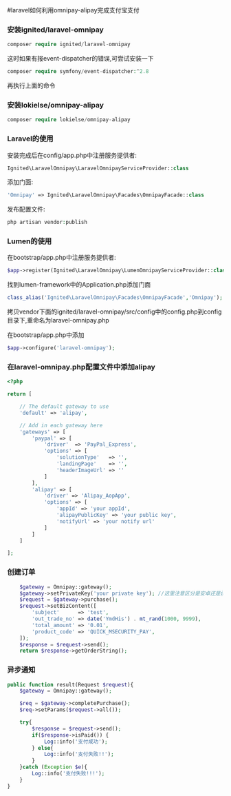 #laravel如何利用omnipay-alipay完成支付宝支付

### 安装ignited/laravel-omnipay
```php
composer require ignited/laravel-omnipay
```
这时如果有报event-dispatcher的错误,可尝试安装一下
```php
composer require symfony/event-dispatcher:^2.8
```
再执行上面的命令

### 安装lokielse/omnipay-alipay
```php
composer require lokielse/omnipay-alipay
```

### Laravel的使用

安装完成后在config/app.php中注册服务提供者:
```php
Ignited\LaravelOmnipay\LaravelOmnipayServiceProvider::class
```

添加门面:
```php
'Omnipay' => Ignited\LaravelOmnipay\Facades\OmnipayFacade::class
```

发布配置文件: 
```php
php artisan vendor:publish
```

### Lumen的使用

在bootstrap/app.php中注册服务提供者:
```php
$app->register(Ignited\LaravelOmnipay\LumenOmnipayServiceProvider::class);
```


找到lumen-framework中的Application.php添加门面
```php
class_alias('Ignited\LaravelOmnipay\Facades\OmnipayFacade','Omnipay');
```

拷贝vendor下面的ignited/laravel-omnipay/src/config中的config.php到config目录下,重命名为laravel-omnipay.php

在bootstrap/app.php中添加
```php
$app->configure('laravel-omnipay');
```

### 在laravel-omnipay.php配置文件中添加alipay

```php
<?php

return [

	// The default gateway to use
	'default' => 'alipay',

	// Add in each gateway here
	'gateways' => [
		'paypal' => [
			'driver'  => 'PayPal_Express',
			'options' => [
				'solutionType'   => '',
				'landingPage'    => '',
				'headerImageUrl' => ''
			]
		],
		'alipay' => [
			'driver' => 'Alipay_AopApp',
			'options' => [
				'appId' => 'your appId',
				'alipayPublicKey' => 'your public key',
				'notifyUrl' => 'your notify url'
			]
		]
	]

];
```

### 创建订单
```php
    $gateway = Omnipay::gateway();
    $gateway->setPrivateKey('your private key'); //这里注意区分是安卓还是ios,两者的key不一样
    $request = $gateway->purchase();
    $request->setBizContent([
        'subject'      => 'test',
        'out_trade_no' => date('YmdHis') . mt_rand(1000, 9999),
        'total_amount' => '0.01',
        'product_code' => 'QUICK_MSECURITY_PAY',
    ]);
    $response = $request->send();
    return $response->getOrderString();
```

### 异步通知
```php
public function result(Request $request){
    $gateway = Omnipay::gateway();

    $req = $gateway->completePurchase();
    $req->setParams($request->all());

    try{
        $response = $request->send();
        if($response->isPaid()) {
            Log::info('支付成功');
        } else{
            Log::info('支付失败!!');
        }
    }catch (Exception $e){
        Log::info('支付失败!!!');
    }
}
```